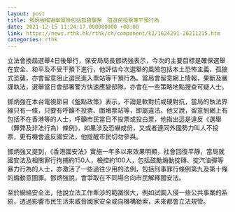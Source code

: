 ```yaml
---
layout: post
title: 鄧炳強稱選舉風險包括孤狼襲擊　阻選民投票等干預行為
date: 2021-12-15 11:24:17.000000000 +08:00
link: https://news.rthk.hk/rthk/ch/component/k2/1624291-20211215.htm
categories: rthk
---
```


立法會換屆選舉4日後舉行，保安局局長鄧炳強表示，今次的主要目標是確保選舉在安全、和平及不受干預下進行，他評估今次選舉的風險包括本土恐怖主義、孤狼式恐襲，亦會留意阻止選民進入票站等干預行為。當局會留意網上情報，果斷及嚴謹執法，選舉當日會部署警方快速應變部隊，亦會在一些策略地點搜查可疑人士。

鄧炳強在本台電視節目《盤點政策》表示，不論是軟對抗或硬對抗，當局的執法界線只有一條，只要有呼籲不投票、圍堵票站等，即屬違法。他又說，留意到網上有包括不在香港等的人士，呼籲市民當日不投票或投白票，他指出這是違反《選舉（舞弊及非法行為）條例》，如果涉及恐嚇成份，又或者連同外國勢力叫人不投票，更有機會違反國安法，他提醒市民切勿參與。

鄧炳強又提到，《香港國安法》實施一年多以來效果明顯，社會回復平靜，當局就國安法及相關罪行拘捕約150人，檢控約100人，包括鼓勵煽動掟磚、掟汽油彈等暴力行為的人士，亦激活了一些過往少用的法例，包括刑事罪行條例第九及第十條的煽動意圖罪。鄧炳強說，會爭取在不同場合向市民解釋國安法。

至於網絡安全法，他說立法工作牽涉的範圍很大，例如試圖入侵一些公共事業的系統，透過影響市民生活來威脅國家安全或向機構勒索，未來都會立法規管。
